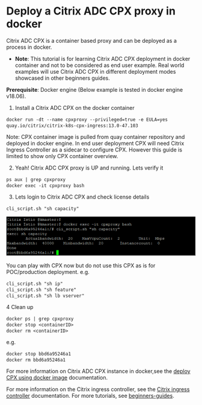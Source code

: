 # Deploy a Citrix ADC CPX proxy in docker

Citrix ADC CPX is a container based proxy and can be deployed as a process in docker. 
* **Note**: This tutorial is for learning Citrix ADC CPX deployment in docker container and not to be considered as end user example. Real world examples will use Citrix ADC CPX in different deployment modes showcased in other beginners guides.

**Prerequisite**: Docker engine (Below example is tested in docker engine v18.06).

1. Install a Citrix ADC CPX on the docker container

```
docker run -dt --name cpxproxy --privileged=true -e EULA=yes quay.io/citrix/citrix-k8s-cpx-ingress:13.0-47.103
```
Note: CPX container image is pulled from quay container repository and deployed in docker engine. In end user deployment CPX will need Citrix Ingress Controller as a sidecar to configure CPX. However this guide is limited to show only CPX container overview.

2. Yeah! Citrix ADC CPX proxy is UP and running. Lets verify it
```
ps aux | grep cpxproxy
docker exec -it cpxproxy bash
```
3. Lets login to Citrix ADC CPX and check license details
```
cli_script.sh "sh capacity"
```
![Cpx Docker Cli](images/cpx-docker-cli.PNG)

You can play with CPX now but do not use this CPX as is for POC/production deployment.
e.g.
```
cli_script.sh "sh ip"
cli_script.sh "sh feature"
cli_script.sh "sh lb vserver"
```

4 Clean up
```
docker ps | grep cpxproxy
docker stop <containerID>
docker rm <containerID>
```
e.g.
```
docker stop bbd6a95246a1
docker rm bbd6a95246a1
```

For more information on Citrix ADC CPX instance in docker,see the [ deploy CPX using docker image](https://docs.citrix.com/en-us/citrix-adc-cpx/12/deploy-using-docker-image-file.html) documentation.

For more information on the Citrix ingress controller, see the [Citrix ingress controller](https://github.com/citrix/citrix-k8s-ingress-controller) documentation. For more tutorials, see [beginners-guides](https://github.com/citrix/cloud-native-getting-started/tree/master/beginners-guide).
